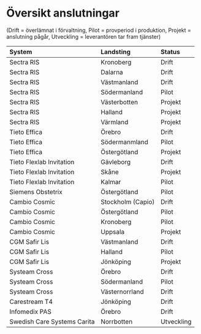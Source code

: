 # Översikt anslutningar #

(Drift = överlämnat i förvaltning, Pilot = provperiod i produktion, Projekt = anslutning pågår, Utveckling = leverantören tar fram tjänster)

| **System** | **Landsting** | **Status** |
|:-----------|:--------------|:-----------|
| Sectra RIS | Kronoberg | Drift |
| Sectra RIS | Dalarna | Drift |
| Sectra RIS | Västmanland | Drift |
| Sectra RIS | Södermanland | Pilot |
| Sectra RIS | Västerbotten | Projekt |
| Sectra RIS | Halland | Projekt |
| Sectra RIS | Värmland | Projekt |
| Tieto Effica | Örebro | Drift |
| Tieto Effica | Södermanmland | Pilot |
| Tieto Effica | Östergötland | Projekt |
| Tieto Flexlab Invitation | Gävleborg | Drift |
| Tieto Flexlab Invitation | Skåne | Projekt |
| Tieto Flexlab Invitation | Kalmar | Pilot |
| Siemens Obstetrix | Östergötland | Pilot |
| Cambio Cosmic | Stockholm (Capio) | Drift |
| Cambio Cosmic | Östergötland | Pilot |
| Cambio Cosmic | Kronoberg | Pilot |
| Cambio Cosmic | Uppsala | Projekt |
| CGM Safir Lis | Västmanland | Drift |
| CGM Safir Lis | Halland | Pilot |
| CGM Safir Lis | Jönköping | Projekt |
| Systeam Cross | Örebro | Drift |
| Systeam Cross | Södermanland | Pilot |
| Systeam Cross | Västernorrland | Drift |
| Carestream T4 | Jönköping | Drift |
| Infomedix PAS | Örebro | Drift |
| Swedish Care Systems Carita | Norrbotten | Utveckling |